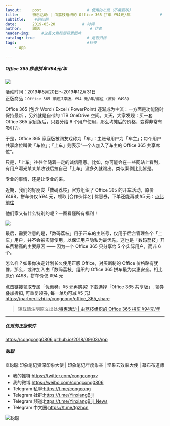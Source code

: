 ```yaml
---
layout:     post                    # 使用的布局（不需要改）
title:      特惠活动 | 由荔枝组织的 Office 365 拼车 ¥94元/年             # 标题 
subtitle:    #副标题
date:       2019-05-20            # 时间
author:     聪聪                      # 作者
header-img:     #这篇文章标题背景图片
catalog: true                       # 是否归档
tags:                               #标签
    - App

---
```

##### Office 365 靠谱拼车 ¥94元/年

![](http://ww1.sinaimg.cn/large/9b84e6acly1g37j08byshj21e00k0ju9.jpg)

活动时间：2019年5月20日～2019年12月31日<br/>
正版商品：`Office 365 家庭共享版，¥94 元/年/席位 (原价 ¥498)`

Office 365 (包含 Word / Excel / PowerPoint) 逐渐成为主流：一方面是功能随时保持最新  ，另外就是自带的 1TB OneDrive 空间。某天，大家发现：买一套 Office 365 家庭版后，只要分给 6 个用户使用，那么均摊后的价格，变得非常有吸引力。

于是，Office 365 家庭版被网友戏称为「车」：主账号用户为「车主」；每个用户共享席位叫做「车位」；「上车」则表示“一个人加入了车主的 Office 365 共享席位“。

只是，「上车」往往伴随着一定的诚信隐患。比如，你可能会在一些网站上看到，有用户曝光某某某收钱后拉自己「上车」没多久就踢出。类似案例比比皆是。

专业的事情，还是让专业的来。

近期，我们的好朋友「数码荔枝」官方组织了 Office 365 的开车活动，原价 ¥498，拼车价仅 ¥94 元，领取 [合作伙伴名] 优惠券，下单还能再减 ¥5 元：[点此前往](https://partner.lizhi.io/congcong/office_365_share)

他们家又有什么特别的呢？一图看懂所有福利！

![](http://ww1.sinaimg.cn/large/9b84e6acly1g37izztcotj20rs576dsy.jpg)

最后，需要注意的是，「数码荔枝」用于开车的主账号，仅用于后台管理各个「上车」用户，并不会被实际使用，以保证用户隐私为最优先。这也是「数码荔枝」开车费稍高的主要原因 —— 因为一个 Office 365 只分享给 5 个实际用户，而非 6 个。

怎么样？如果你决定计划长久使用正版 Office，对买断制的 Office 价格略有犹豫，那么，或许加入由「数码荔枝」组织的 Office 365 拼车最为实惠安全。相比原价 ¥498，拼车价仅 ¥94 元

点击链接领取专属「优惠劵」¥5 元再购买! 下载选择「Office 365 共享版」. 领券叠加折扣, 可重复领券, 每一单均可减 ¥5 元!<br/>
<https://partner.lizhi.io/congcong/office_365_share>

> 转载请注明原文出处:[特惠活动 | 由荔枝组织的 Office 365 拼车 ¥94元/年](https://congcong0806.github.io/2019/05/20/Office365)

- - - -

##### 优秀的正版软件
<https://congcong0806.github.io/2018/09/03/App>

##### 聪聪
&copy;聪聪:印象笔记资深印象大使 | 印象笔记年度象亲 | 坚果云效率大使 | 幕布布道师

* 我的推特:<https://twitter.com/congcongxv>
* 我的微博:<https://weibo.com/congcong0806>
* Telegram 私聊:<https://t.me/congcong>
* Telegram 社群:<https://t.me/YinxiangBiji>
* Telegram 频道:<https://t.me/YinxiangBiji_News>
* Telegram 中文圈:<https://t.me/tgzhcn>

![聪聪](https://i.v2ex.co/3wc207g5.png) 
